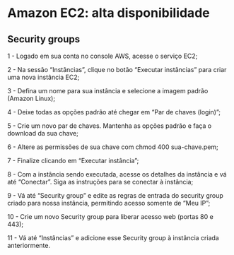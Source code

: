 # Amazon EC2: alta disponibilidade

## Security groups

1 - Logado em sua conta no console AWS, acesse o serviço EC2;

2 - Na sessão “Instâncias”, clique no botão “Executar instâncias” para criar uma nova instância EC2;

3 - Defina um nome para sua instância e selecione a imagem padrão (Amazon Linux);

4 - Deixe todas as opções padrão até chegar em “Par de chaves (login)”;

5 - Crie um novo par de chaves. Mantenha as opções padrão e faça o download da sua chave;

6 - Altere as permissões de sua chave com chmod 400 sua-chave.pem;

7 - Finalize clicando em “Executar instância”;

8 - Com a instância sendo executada, acesse os detalhes da instância e vá até “Conectar”. Siga as instruções para se conectar à instância;

9 - Vá até “Security group” e edite as regras de entrada do security group criado para nossa instância, permitindo acesso somente de “Meu IP”;

10 - Crie um novo Security group para liberar acesso web (portas 80 e 443);

11 - Vá até “Instâncias” e adicione esse Security group à instância criada anteriormente.
